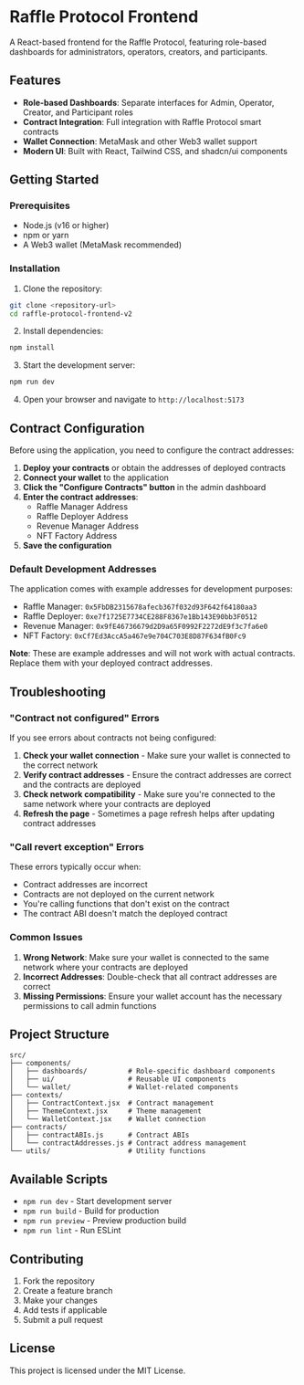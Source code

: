 # Raffle Protocol Frontend

A React-based frontend for the Raffle Protocol, featuring role-based dashboards for administrators, operators, creators, and participants.

## Features

- **Role-based Dashboards**: Separate interfaces for Admin, Operator, Creator, and Participant roles
- **Contract Integration**: Full integration with Raffle Protocol smart contracts
- **Wallet Connection**: MetaMask and other Web3 wallet support
- **Modern UI**: Built with React, Tailwind CSS, and shadcn/ui components

## Getting Started

### Prerequisites

- Node.js (v16 or higher)
- npm or yarn
- A Web3 wallet (MetaMask recommended)

### Installation

1. Clone the repository:
```bash
git clone <repository-url>
cd raffle-protocol-frontend-v2
```

2. Install dependencies:
```bash
npm install
```

3. Start the development server:
```bash
npm run dev
```

4. Open your browser and navigate to `http://localhost:5173`

## Contract Configuration

Before using the application, you need to configure the contract addresses:

1. **Deploy your contracts** or obtain the addresses of deployed contracts
2. **Connect your wallet** to the application
3. **Click the "Configure Contracts" button** in the admin dashboard
4. **Enter the contract addresses**:
   - Raffle Manager Address
   - Raffle Deployer Address
   - Revenue Manager Address
   - NFT Factory Address
5. **Save the configuration**

### Default Development Addresses

The application comes with example addresses for development purposes:
- Raffle Manager: `0x5FbDB2315678afecb367f032d93F642f64180aa3`
- Raffle Deployer: `0xe7f1725E7734CE288F8367e1Bb143E90bb3F0512`
- Revenue Manager: `0x9fE46736679d2D9a65F0992F2272dE9f3c7fa6e0`
- NFT Factory: `0xCf7Ed3AccA5a467e9e704C703E8D87F634fB0Fc9`

**Note**: These are example addresses and will not work with actual contracts. Replace them with your deployed contract addresses.

## Troubleshooting

### "Contract not configured" Errors

If you see errors about contracts not being configured:

1. **Check your wallet connection** - Make sure your wallet is connected to the correct network
2. **Verify contract addresses** - Ensure the contract addresses are correct and the contracts are deployed
3. **Check network compatibility** - Make sure you're connected to the same network where your contracts are deployed
4. **Refresh the page** - Sometimes a page refresh helps after updating contract addresses

### "Call revert exception" Errors

These errors typically occur when:
- Contract addresses are incorrect
- Contracts are not deployed on the current network
- You're calling functions that don't exist on the contract
- The contract ABI doesn't match the deployed contract

### Common Issues

1. **Wrong Network**: Make sure your wallet is connected to the same network where your contracts are deployed
2. **Incorrect Addresses**: Double-check that all contract addresses are correct
3. **Missing Permissions**: Ensure your wallet account has the necessary permissions to call admin functions

## Project Structure

```
src/
├── components/
│   ├── dashboards/          # Role-specific dashboard components
│   ├── ui/                  # Reusable UI components
│   └── wallet/              # Wallet-related components
├── contexts/
│   ├── ContractContext.jsx  # Contract management
│   ├── ThemeContext.jsx     # Theme management
│   └── WalletContext.jsx    # Wallet connection
├── contracts/
│   ├── contractABIs.js      # Contract ABIs
│   └── contractAddresses.js # Contract address management
└── utils/                   # Utility functions
```

## Available Scripts

- `npm run dev` - Start development server
- `npm run build` - Build for production
- `npm run preview` - Preview production build
- `npm run lint` - Run ESLint

## Contributing

1. Fork the repository
2. Create a feature branch
3. Make your changes
4. Add tests if applicable
5. Submit a pull request

## License

This project is licensed under the MIT License.

